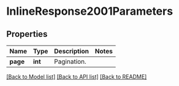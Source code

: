 # InlineResponse2001Parameters

## Properties
Name | Type | Description | Notes
------------ | ------------- | ------------- | -------------
**page** | **int** | Pagination. |

[[Back to Model list]](../README.md#documentation-for-models) [[Back to API list]](../README.md#documentation-for-api-endpoints) [[Back to README]](../README.md)
